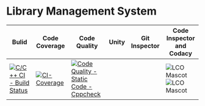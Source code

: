 # Library Management System

|Bulid | Code Coverage | Code Quality | Unity | Git Inspector | Code Inspector and Codacy|
|------|---------------|--------------|-------|---------------|--------------------------|
|   [![C/C++ CI - Build Status](https://github.com/dharanija14/Mini-Project/actions/workflows/c-cpp.yml/badge.svg)](https://github.com/dharanija14/Mini-Project/actions/workflows/c-cpp.yml)   | [![CI-Coverage](https://github.com/dharanija14/Mini-Project/actions/workflows/gcov.yml/badge.svg)](https://github.com/dharanija14/Mini-Project/actions/workflows/gcov.yml)               | [![Code Quality - Static Code - Cppcheck](https://github.com/dharanija14/Mini-Project/actions/workflows/cppcheck.yml/badge.svg)](https://github.com/dharanija14/Mini-Project/actions/workflows/cppcheck.yml) |       |               |![LCO Mascot](https://www.code-inspector.com/project/25283/score/svg) ![LCO Mascot](https://www.code-inspector.com/project/25283/status/svg)|
